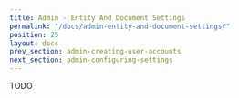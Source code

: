 ```yaml
---
title: Admin - Entity And Document Settings
permalink: "/docs/admin-entity-and-document-settings/"
position: 25
layout: docs
prev_section: admin-creating-user-accounts
next_section: admin-configuring-settings
---
```


TODO
